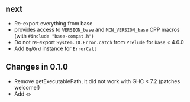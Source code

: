 ## next
 - Re-export everything from base
 - provides access to `VERSION_base` and `MIN_VERSION_base` CPP macros (with
   `#include "base-compat.h"`)
 - Do not re-export `System.IO.Error.catch` from `Prelude` for `base` < 4.6.0
 - Add `Eq`/`Ord` instance for `ErrorCall`

## Changes in 0.1.0
 - Remove getExecutablePath, it did not work with GHC < 7.2 (patches welcome!)
 - Add `<>`

